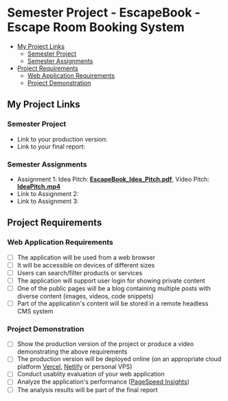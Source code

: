 # Semester Project - EscapeBook - Escape Room Booking System <!-- omit in toc -->

- [My Project Links](#my-project-links)
  - [Semester Project](#semester-project)
  - [Semester Assignments](#semester-assignments)
- [Project Requirements](#project-requirements)
  - [Web Application Requirements](#web-application-requirements)
  - [Project Demonstration](#project-demonstration)


## My Project Links

### Semester Project

- Link to your production version:  <!-- Replace with actual URL -->
- Link to your final report:  <!-- Replace with actual URL -->
<!-- Add more as necessary -->

### Semester Assignments

- Assignment 1: Idea Pitch: [**EscapeBook_Idea_Pitch.pdf**](), Video Pitch: [**IdeaPitch.mp4**]()  <!-- Replace with actual URL -->
- Link to Assignment 2:  <!-- Replace with actual URL -->
- Link to Assignment 3:  <!-- Replace with actual URL -->
<!-- Add more assignments as necessary -->

## Project Requirements

### Web Application Requirements

- [ ] The application will be used from a web browser
- [ ] It will be accessible on devices of different sizes
- [ ] Users can search/filter products or services
- [ ] The application will support user login for showing private content
- [ ] One of the public pages will be a blog containing multiple posts with diverse content (images, videos, code snippets)
- [ ] Part of the application's content will be stored in a remote headless CMS system

### Project Demonstration

- [ ] Show the production version of the project or produce a video demonstrating the above requirements
- [ ] The production version will be deployed online (on an appropriate cloud platform [Vercel](https://vercel.com), [Netlify](https://www.netlify.com/) or personal VPS)
- [ ] Conduct usablity evaluation of your web application
- [ ] Analyze the application's performance ([PageSpeed Insights](https://pagespeed.web.dev/))
- [ ] The analysis results will be part of the final report
